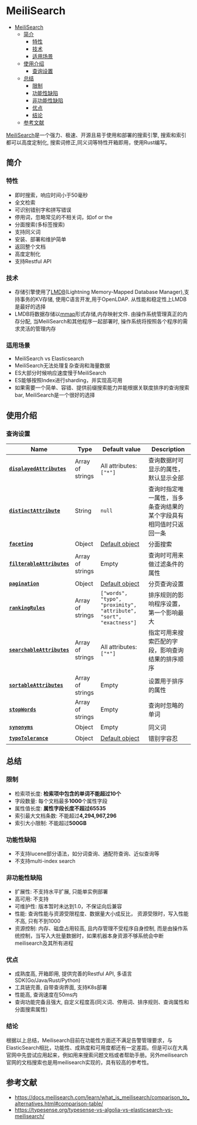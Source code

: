 # MeiliSearch

<!-- TOC -->

- [MeiliSearch](#meilisearch)
  - [简介](#简介)
    - [特性](#特性)
    - [技术](#技术)
    - [适用场景](#适用场景)
  - [使用介绍](#使用介绍)
    - [查询设置](#查询设置)
  - [总结](#总结)
    - [限制](#限制)
    - [功能性缺陷](#功能性缺陷)
    - [非功能性缺陷](#非功能性缺陷)
    - [优点](#优点)
    - [结论](#结论)
  - [参考文献](#参考文献)

<!-- /TOC -->

[MeiliSearch](https://github.com/meilisearch/MeiliSearch)是一个强力、极速、开源且易于使用和部署的搜索引擎, 搜索和索引都可以高度定制化, 搜索词修正,同义词等特性开箱即用，使用Rust编写。

## 简介

### 特性

- 即时搜索，响应时间小于50毫秒
- 全文检索
- 可识别错别字和拼写错误
- 停用词，忽略常见的不相关词，如of or the
- 分面搜索(多标签搜索)
- 支持同义词
- 安装、部署和维护简单
- 返回整个文档
- 高度定制化
- 支持Restful API

### 技术

- 存储引擎使用了[LMDB](http://www.lmdb.tech/doc/)(Lightning Memory-Mapped Database Manager),支持事务的KV存储, 使用C语言开发,用于OpenLDAP. 从性能和稳定性上LMDB是最好的选择
- LMDB将数据存储以[mmap](https://en.wikipedia.org/wiki/Memory-mapped_file)形式存储,内存映射文件. 由操作系统管理真正的内存分配, 当MeiliSearch和其他程序一起部署时, 操作系统将按照各个程序的需求灵活的管理内存

### 适用场景

- MeiliSearch vs Elasticsearch
- MeiliSearch无法处理复杂查询和海量数据
- ES大部分时候响应速度慢于MeiliSearch
- ES能够按照Index进行sharding，并实现高可用
- 如果需要一个简单、容错、提供前缀搜索能力并能根据关联度排序的查询搜索bar, MeiliSearch是一个很好的选择

## 使用介绍

### 查询设置

| Name                                                                                                         | Type             | Default value                                                                                    | Description                                                        |
| ------------------------------------------------------------------------------------------------------------ | ---------------- | ------------------------------------------------------------------------------------------------ | ------------------------------------------------------------------ |
| **[`displayedAttributes`](https://docs.meilisearch.com/reference/api/settings.html#displayed-attributes)**   | Array of strings | All attributes: `["*"]`                                                                          | 查询数据时可显示的属性，默认显示全部                               |
| **[`distinctAttribute`](https://docs.meilisearch.com/reference/api/settings.html#distinct-attribute)**       | String           | `null`                                                                                           | 查询时指定唯一属性，当多条查询结果的某个字段具有相同值时只返回一条 |
| **[`faceting`](https://docs.meilisearch.com/reference/api/settings.html#faceting)**                          | Object           | [Default object](https://docs.meilisearch.com/reference/api/settings.html#faceting-object)       | 分面搜索                                                           |
| **[`filterableAttributes`](https://docs.meilisearch.com/reference/api/settings.html#filterable-attributes)** | Array of strings | Empty                                                                                            | 查询时可用来做过滤条件的属性                                       |
| **[`pagination`](https://docs.meilisearch.com/reference/api/settings.html#pagination)**                      | Object           | [Default object](https://docs.meilisearch.com/reference/api/settings.html#pagination-object)     | 分页查询设置                                                       |
| **[`rankingRules`](https://docs.meilisearch.com/reference/api/settings.html#ranking-rules)**                 | Array of strings | `["words",` `"typo",` `"proximity",` `"attribute",` `"sort",` `"exactness"]`                     | 排序规则的影响程序设置，第一个影响最大                             |
| **[`searchableAttributes`](https://docs.meilisearch.com/reference/api/settings.html#searchable-attributes)** | Array of strings | All attributes: `["*"]`                                                                          | 指定可用来搜索匹配的字段，影响查询结果的排序顺序                   |
| **[`sortableAttributes`](https://docs.meilisearch.com/reference/api/settings.html#sortable-attributes)**     | Array of strings | Empty                                                                                            | 设置用于排序的属性                                                 |
| **[`stopWords`](https://docs.meilisearch.com/reference/api/settings.html#stop-words)**                       | Array of strings | Empty                                                                                            | 查询时忽略的单词                                                   |
| **[`synonyms`](https://docs.meilisearch.com/reference/api/settings.html#synonyms)**                          | Object           | Empty                                                                                            | 同义词                                                             |
| **[`typoTolerance`](https://docs.meilisearch.com/reference/api/settings.html#typo-tolerance)**               | Object           | [Default object](https://docs.meilisearch.com/reference/api/settings.html#typo-tolerance-object) | 错别字容忍                                                         |

## 总结

### 限制

- 检索项长度: **检索项中包含的单词不能超过10个**
- 字段数量: 每个文档最多**1000**个属性字段
- 属性值长度: **属性字段长度不超过65535**
- 索引最大文档条数: 不能超过**4,294,967,296**
- 索引大小限制: 不能超过**500GB**

### 功能性缺陷

- 不支持lucene部分语法，如分词查询、通配符查询、近似查询等
- 不支持multi-index search

### 非功能性缺陷

- 扩展性: 不支持水平扩展, 只能单实例部署
- 高可用: 不支持
- 可维护性: 版本暂时未达到1.0，不保证向后兼容
- 性能: 查询性能与资源受限程度、数据量大小成反比， 资源受限时，写入性能不高, 只有不到1000
- 资源控制: 内存、磁盘占用较高, 且内存管理不受程序自身控制, 而是由操作系统控制，当写入大批量数据时，如果机器本身资源不够系统会中断meilisearch及其所有进程

### 优点

- 成熟度高, 开箱即用, 提供完善的Restful API, 多语言SDK(Go/Java/Rust/Python)
- 工具链完善, 自带查询界面, 支持K8s部署
- 性能高, 查询速度在50ms内
- 查询功能完备且强大, 自定义程度高(同义词、停用词、排序规则、查询属性和分面搜索属性)

### 结论

根据以上总结，Meilisearch目前在功能性方面还不满足告警管理要求，与ElasticSearch相比，功能性、成熟度和可用度都还有一定差距。但是可以在大禹官网中先尝试应用起来，例如用来搜索问题文档或者帮助手册。另外meilisearch官网的文档搜索也是用meilisearch实现的，具有较高的参考性。

## 参考文献

- <https://docs.meilisearch.com/learn/what_is_meilisearch/comparison_to_alternatives.html#comparison-table/>
- <https://typesense.org/typesense-vs-algolia-vs-elasticsearch-vs-meilisearch/>